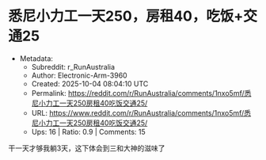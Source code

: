 # 悉尼小力工一天250，房租40，吃饭+交通25

- Metadata:
  - Subreddit: r_RunAustralia
  - Author: Electronic-Arm-3960
  - Created: 2025-10-04 08:04:10 UTC
  - Permalink: https://reddit.com/r/RunAustralia/comments/1nxo5mf/悉尼小力工一天250房租40吃饭交通25/
  - URL: https://www.reddit.com/r/RunAustralia/comments/1nxo5mf/悉尼小力工一天250房租40吃饭交通25/
  - Ups: 16 | Ratio: 0.9 | Comments: 15


干一天才够我躺3天，这下体会到三和大神的滋味了

